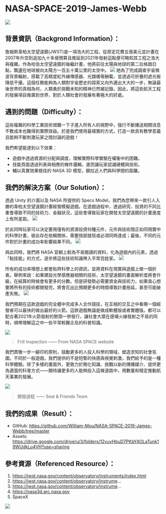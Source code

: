 # NASA-SPACE-2019-James-Webb
![](https://images-2019.spaceappschallenge.org/team-photos/inRscHj8JfB3kC0s-gNie89bgrI=/10356/width-800/)
## 背景資訊（Backgrond Information）：
詹姆斯韋柏太空望遠鏡(JWST)是一項浩大的工程，從原定花費五億美元並計畫在2007年升空到追加九十多億預算且推延到2021年發射這點便可略知其工程之浩大與複雜。作為哈伯太空望遠鏡的後繼計畫，他將前往太陽與地球的第二拉格朗日點，飄盪在地球被向太陽方一百五十萬公里的太空中。
![](https://upload.wikimedia.org/wikipedia/commons/thumb/4/47/James_Webb_Space_Telescope_2009_top.jpg/1920px-James_Webb_Space_Telescope_2009_top.jpg)
她為了完成調查宇宙微波背景輻射，搭載了高精度紅外線傳感器、光譜儀等酬載，並透過可折疊的遮光板降低干擾。這個任務能夠為人類對宇宙歷史的探索又向外邁出大大的一步，無論最後世界的真相為何，人類勇於挑戰未知的精神已然被記錄。因此，將這些航天工程的發展項目推廣到世界，對於人類社會的發展有著極大的好處。

## 遇到的問題（Difficulty）：
這些複雜的科學工業技術很難一下子進入所有人的視野中，強行不斷播送相關消息不敷成本也難得到實際效益。於是我們使用最樸實的方式，打造一款具有教學意義且能夠不斷刺激玩家之間討論的遊戲！

我們希望能達到以下效果：

* 遊戲中透過資源的分配與調度，理解實際科學實驗在權衡中的困難。
* 技能頁面透過列表與相應的條件邏輯，進而讓玩家認識硬體與技術。
* 輔以真實效果極佳的 NASA 3D 模型，願拉近人們與科學間的距離。

## 我們的解決方案（Our Solution）：
透過 Unity 的介面以及 NASA 所提供的 Specs Model，我們為您帶來一款引人入勝的韋柏太空望遠鏡計畫經營模擬遊戲。在遊戲過程中，透過研究、投資的不同比重會導致不同的技術力、金融狀況，這些會導致玩家在開發太空望遠鏡的計畫進度上有所差距。
![](https://i.imgur.com/hS25nCP.png)

於此同時玩家可以決定要用僅有的資源投資何種元件，元件與技術間正如同現實中的科學計畫，彼此存在依賴關係，需要按部就班或必須同時達成；最後，不同的元件對於計畫的成功率影響結果不同。
![](https://i.imgur.com/xjzeSd7.jpg)

與此同時，我們將 NASA 官網上較為不易閱讀的資料，化為遊戲內的元素，透過「點技能」的方式，逐步將這些技術知識帶入平常百姓家。
![](https://i.imgur.com/HsEk572.jpg)

所有的成功率理想上都會貼齊科學上的資訊，並將資料在現實與遊戲上做一個折衷。舉例來說：如果建設光學感應器相關的技術，太空望遠鏡的畫面解析度將會升級，在結算的時候會有更多的分數。但是研發勢必需要資金與技術力，如果貪心想要將所有的技術都開發完，將會花出比預期更多的時間導致計畫拖延，甚至可能破產失敗。
![](https://i.imgur.com/xjzeSd7.jpg)

我們預期在這款遊戲的完全體中完成多人合作競技，在互相的交互之中看哪一個經營者可以最快的做出最好的火箭。這款遊戲無論是做成軟體版或者實體版。都可以配合著2021年火箭發射的勢頭一併發行，讓社會大眾在感嘆火線發射之不易的同時，順帶理解這之中一些平常較難企及的科普知識。

![](https://live.staticflickr.com/1915/43264438170_1626462903_b.jpg)
>Frill Inspection —— From NASA SPACE website

我們貫徹一步一腳印的原則，鼓勵更多的人投入科學的領域，塑造求知的社會氛圍。不同於一般遊戲，我們提供的不是短暫的快感與視覺刺激，我們給予的是一種科學體驗。除了多樣的畫面外，更致力於簡化知識、挑戰以新的傳播媒介、提供更為適當的科普方式——期待讓更多的人能夠投入這條道路中，用數量和穩定推動航天事業的發展。

![](https://i.imgur.com/IECIigv.jpg)
>開發過程 —— Seal & Friends Team

## 我們的成果（Result）：
* GitHub: https://github.com/William-Mou/NASA-SPACE-2019-James-Webb/tree/master
* Assets: https://drive.google.com/drive/u/3/folders/12vuvHbuD7PKbY4OLaTunk19WUdkLu4VH?usp=sharing

## 參考資源（Referenced Resource）：
1. https://jwst.nasa.gov/content/observatory/instruments/index.html
2. https://jwst.nasa.gov/content/observatory/instrume...
3. https://jwst.nasa.gov/content/observatory/instrume...
4. https://nasa3d.arc.nasa.gov
5. SpaceX

![](https://i.imgur.com/5sOyYs1.png)
 
